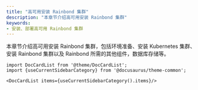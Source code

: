 ```yaml
---
title: "高可用安装 Rainbond 集群"
description: "本章节介绍高可用安装 Rainbond 集群"
keywords:
- 安装、部署高可用 Rainbond 集群
---
```


本章节介绍高可用安装 Rainbond 集群，包括环境准备、安装 Kubernetes 集群、安装 Rainbond 集群以及 Rainbond 所需的其他组件，数据库存储等。


```mdx-code-block
import DocCardList from '@theme/DocCardList';
import {useCurrentSidebarCategory} from '@docusaurus/theme-common';

<DocCardList items={useCurrentSidebarCategory().items}/>
```